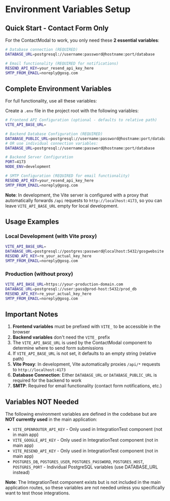 # Environment Variables Setup

## Quick Start - Contact Form Only

For the ContactModal to work, you only need these **2 essential variables**:

```bash
# Database connection (REQUIRED)
DATABASE_URL=postgresql://username:password@hostname:port/database

# Email functionality (REQUIRED for notifications)
RESEND_API_KEY=your_resend_api_key_here
SMTP_FROM_EMAIL=noreply@gosg.com
```

## Complete Environment Variables

For full functionality, use all these variables:

Create a `.env` file in the project root with the following variables:

```bash
# Frontend API Configuration (optional - defaults to relative path)
VITE_API_BASE_URL=

# Backend Database Configuration (REQUIRED)
DATABASE_PUBLIC_URL=postgresql://username:password@hostname:port/database
# OR use individual connection variables:
DATABASE_URL=postgresql://username:password@hostname:port/database

# Backend Server Configuration
PORT=4173
NODE_ENV=development

# SMTP Configuration (REQUIRED for email functionality)
RESEND_API_KEY=your_resend_api_key_here
SMTP_FROM_EMAIL=noreply@gosg.com
```

**Note**: In development, the Vite server is configured with a proxy that automatically forwards `/api` requests to `http://localhost:4173`, so you can leave `VITE_API_BASE_URL` empty for local development.

## Usage Examples

### Local Development (with Vite proxy)
```bash
VITE_API_BASE_URL=
DATABASE_URL=postgresql://postgres:password@localhost:5432/gosgwebsite
RESEND_API_KEY=re_your_actual_key_here
SMTP_FROM_EMAIL=noreply@gosg.com
```

### Production (without proxy)
```bash
VITE_API_BASE_URL=https://your-production-domain.com
DATABASE_URL=postgresql://user:pass@prod-host:5432/prod_db
RESEND_API_KEY=re_your_actual_key_here
SMTP_FROM_EMAIL=noreply@gosg.com
```

## Important Notes

1. **Frontend variables** must be prefixed with `VITE_` to be accessible in the browser
2. **Backend variables** don't need the `VITE_` prefix
3. The `VITE_API_BASE_URL` is used by the ContactModal component to determine where to send form submissions
4. If `VITE_API_BASE_URL` is not set, it defaults to an empty string (relative path)
5. **Vite Proxy**: In development, Vite automatically proxies `/api/*` requests to `http://localhost:4173`
6. **Database Connection**: Either `DATABASE_URL` or `DATABASE_PUBLIC_URL` is required for the backend to work
7. **SMTP**: Required for email functionality (contact form notifications, etc.)

## Variables NOT Needed

The following environment variables are defined in the codebase but are **NOT currently used** in the main application:

- `VITE_OPENROUTER_API_KEY` - Only used in IntegrationTest component (not in main app)
- `VITE_GOOGLE_API_KEY` - Only used in IntegrationTest component (not in main app)  
- `VITE_RESEND_API_KEY` - Only used in IntegrationTest component (not in main app)
- `POSTGRES_DB`, `POSTGRES_USER`, `POSTGRES_PASSWORD`, `POSTGRES_HOST`, `POSTGRES_PORT` - Individual PostgreSQL variables (use DATABASE_URL instead)

**Note**: The IntegrationTest component exists but is not included in the main application routes, so these variables are not needed unless you specifically want to test those integrations.
